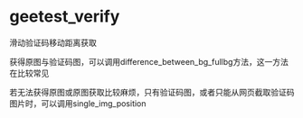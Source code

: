 # geetest_verify
滑动验证码移动距离获取

获得原图与验证码图，可以调用difference_between_bg_fullbg方法，这一方法在比较常见

若无法获得原图或原图获取比较麻烦，只有验证码图，或者只能从网页截取验证码图片时，可以调用single_img_position
